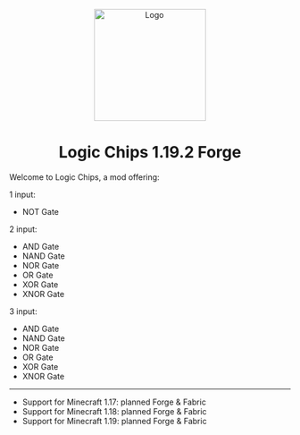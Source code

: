 <p align="center"><img src="https://i.imgur.com/VreScyE.png" alt="Logo" width="200"></p>
<h1 align="center">Logic Chips 1.19.2 Forge</h1>

Welcome to Logic Chips, a mod offering:

1 input:
- NOT Gate

2 input:
- AND Gate
- NAND Gate
- NOR Gate
- OR Gate
- XOR Gate  
- XNOR Gate

3 input:
- AND Gate
- NAND Gate
- NOR Gate
- OR Gate
- XOR Gate
- XNOR Gate
<hr>

- Support for Minecraft 1.17: planned Forge & Fabric
- Support for Minecraft 1.18: planned Forge & Fabric
- Support for Minecraft 1.19: planned Forge & Fabric
